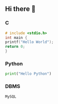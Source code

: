 ## Hi there 👋
### C
```C
# include <stdio.h>
int main {
printf("Hello World");
return 0;
}
```

### Python
```Python
print("Hello Python")
```

### DBMS
```DBMS
MySQL
```

<!--
**ChoiKeen/ChoiKeen** is a ✨ _special_ ✨ repository because its `README.md` (this file) appears on your GitHub profile.

Here are some ideas to get you started:

- 🔭 I’m currently working on ...
- 🌱 I’m currently learning ...
- 👯 I’m looking to collaborate on ...
- 🤔 I’m looking for help with ...
- 💬 Ask me about ...
- 📫 How to reach me: ...
- 😄 Pronouns: ...
- ⚡ Fun fact: ...
-->
